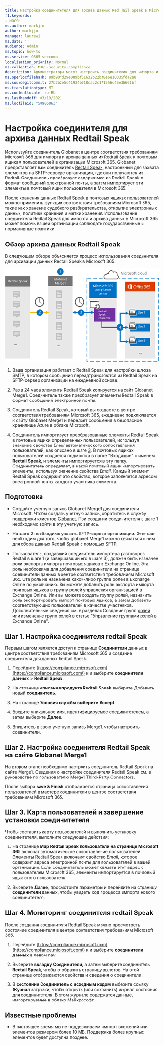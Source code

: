 ```yaml
---
title: Настройка соединитетеля для архива данных Red Tail Speak в Microsoft 365
f1.keywords:
- NOCSH
ms.author: markjjo
author: markjjo
manager: laurawi
ms.date: ''
audience: Admin
ms.topic: how-to
ms.service: O365-seccomp
localization_priority: Normal
ms.collection: M365-security-compliance
description: Администраторы могут настроить соединителик для импорта и архива данных Red Tail Speak от Globanet до Microsoft 365. Этот соединитатель позволяет архивировать данные из сторонних источников данных в Microsoft 365. После архива эти данные можно использовать такие функции соответствия требованиям, как юридические удержания, политики поиска контента и хранения для управления сторонними данными.
ms.openlocfilehash: 89b90fd29e089bf61632b22b38e6e10335fda2a8
ms.sourcegitcommit: 27b2b2e5c41934b918cac2c171556c45e36661bf
ms.translationtype: MT
ms.contentlocale: ru-RU
ms.lasthandoff: 03/19/2021
ms.locfileid: "50906063"
---
```

# <a name="set-up-a-connector-to-archive-redtail-speak-data"></a>Настройка соединителя для архива данных Redtail Speak

Используйте соединитель Globanet в центре соответствия требованиям Microsoft 365 для импорта и архива данных из Redtail Speak к почтовым ящикам пользователей в организации Microsoft 365. Globanet предоставляет вам соединитель [Redtail Speak,](https://globanet.com/redtail/) настроенный для захвата элементов на SFTP-сервере организации, где они получаются из Redtail. Соединитель преобразует содержимое из Redtail Speak в формат сообщений электронной почты, а затем импортирует эти элементы в почтовый ящик пользователя в Microsoft 365.

После хранения данных Redtail Speak в почтовых ящиках пользователей можно применить функции соответствия требованиям Microsoft 365, такие как хранение судебного разбирательства, открытие электронных данных, политики хранения и метки хранения. Использование соединителя Redtail Speak для импорта и архива данных в Microsoft 365 может помочь вашей организации соблюдать государственные и нормативные политики.

## <a name="overview-of-archiving-the-redtail-speak-data"></a>Обзор архива данных Redtail Speak

В следующем обзоре объясняется процесс использования соединителя для архивации данных Redtail Speak в Microsoft 365.

![Архивативная работа для данных Redtail Speak](../media/RedtailSpeakConnectorWorkflow.png)

1. Ваша организация работает с Redtail Speak для настройки шлюза SMTP, в котором сообщения переадтрансляются из Redtail Speak на SFTP-сервер организации на ежедневной основе.

2. Раз в 24 часа элементы Redtail Speak копируется на сайт Globanet Merge1. Соединитель также преобразует элементы Redtail Speak в формат сообщений электронной почты.

3. Соединитель Redtail Speak, который вы создаете в центре соответствия требованиям Microsoft 365, ежедневно подключается к сайту Globanet Merge1 и передает сообщения в безопасное хранилище Azure в облаке Microsoft.

4. Соединитель импортирует преобразованные элементы Redtail Speak в почтовые ящики определенных пользователей, используя значение свойства *Email* автоматического сопоставления пользователей, как описано в шаге [3](#step-3-map-users-and-complete-the-connector-setup). В почтовых ящиках пользователей создается подмостка в папке "Входящие" с именем **Redtail Speak,** и элементы импортируется в эту папку. Соединитатель определяет, в какой почтовый ящик импортировать элементы, используя значение свойства *Email.* Каждый элемент Redtail Speak содержит это свойство, которое заполняется адресом электронной почты каждого участника элемента.

## <a name="before-you-begin"></a>Подготовка

- Создайте учетную запись Globanet Merge1 для соединители Microsoft. Чтобы создать учетную запись, обратитесь в службу поддержки клиентов [Globanet.](https://globanet.com/contact-us/) При создании соединитетеля в шаге 1 необходимо войти в эту учетную запись.

- На шаге 2 необходимо указать SFTP-сервер организации. Этот шаг необходим для того, чтобы globanet Merge1 можно связаться с ним для сбора данных Redtail Speak с помощью SFTP.

- Пользователь, создавший соединитель импортера разговоров Redtail в шаге 1 (и завершавший его в шаге 3), должен быть назначен роли экспорта импорта почтовых ящиков в Exchange Online. Эта роль необходима для добавления соединители на странице соединители данных в центре соответствия требованиям Microsoft 365. Эта роль не назначена какой-либо группе ролей в Exchange Online по умолчанию. Вы можете добавить роль экспорта импорта почтовых ящиков в группу ролей управления организацией в Exchange Online. Или вы можете создать группу ролей, назначить роль экспортировать импорт почтовых ящиков, а затем добавить соответствующих пользователей в качестве участников. Дополнительные сведения см. в разделах Создание групп [ролей](/Exchange/permissions-exo/role-groups#create-role-groups) или [изменение](/Exchange/permissions-exo/role-groups#modify-role-groups) групп ролей в статье "Управление группами ролей в Exchange Online".

## <a name="step-1-set-up-the-redtail-speak-connector"></a>Шаг 1. Настройка соединителя redtail Speak

Первым шагом является доступ к странице **Соединители** данных в центре соответствия требованиям Microsoft 365 и создание соединителя для данных Redtail Speak.

1. Перейдите [https://compliance.microsoft.com](https://compliance.microsoft.com/) к и выберите **соединители данных** &gt; **Redtail Speak**.

2. На странице **описания продукта Redtail Speak** выберите Добавить новый **соединитель.**

3. На странице **Условия службы выберите** **Accept**.

4. Введите уникальное имя, идентифицируемое соединитетелем, а затем выберите **Далее**.

5. Впишитесь в свою учетную запись Merge1, чтобы настроить соединители.

## <a name="step-2-configure-the-redtail-speak-connector-on-the-globanet-merge1-site"></a>Шаг 2. Настройка соединителя Redtail Speak на сайте Globanet Merge1

На втором этапе необходимо настроить соединитель Redtail Speak на сайте Merge1. Сведения о настройке соединителя Redtail Speak см. в руководстве по пользователю [Merge1 Third-Party Connectors.](https://docs.ms.merge1.globanetportal.com/Merge1%20Third-Party%20Connectors%20Redtail%20Speak%20User%20Guide%20.pdf)

После выбора **save & Finish**  отображается страница сопоставления пользователей в мастере соединители в центре соответствия требованиям Microsoft 365.

## <a name="step-3-map-users-and-complete-the-connector-setup"></a>Шаг 3. Карта пользователей и завершение установки соединитетеля

Чтобы составить карту пользователей и выполнить установку соединитетеля, выполните следующие действия:

1. На странице **Map Redtail Speak пользователи на странице Microsoft 365** включат автоматическое сопоставление пользователей. Элементы Redtail Speak включают свойство *Email,* которое содержит адреса электронной почты для пользователей в вашей организации. Если соединитатель может связать этот адрес с пользователем Microsoft 365, элементы импортируется в почтовый ящик этого пользователя.

2. Выберите **Далее,** просмотрите параметры и перейдите на страницу **соединители** данных, чтобы увидеть ход процесса импорта нового соединитетеля.

## <a name="step-4-monitor-the-redtail-speak-connector"></a>Шаг 4. Мониторинг соединителя redtail Speak

После создания соединителя Redtail Speak можно просмотреть состояние соединителя в центре соответствия требованиям Microsoft 365.

1. Перейдите [https://compliance.microsoft.com](https://compliance.microsoft.com/) к и выберите **соединители данных** в левом nav.

2. Выберите **вкладку Соединители,** а затем выберите соединитель **Redtail Speak,** чтобы отобразить страницу вылетов. На этой странице отображаются свойства и сведения о соединители.

3. В **состоянии Соединитель с исходным кодом** выберите ссылку **Журнал** загрузки, чтобы открыть (или сохранить) журнал состояния для соединитетеля. В этом журнале содержатся данные, импортируемые в облако Майкрософт.

## <a name="known-issues"></a>Известные проблемы

- В настоящее время мы не поддерживаем импорт вложений или элементов размером более 10 МБ. Поддержка более крупных элементов будет доступна позднее.